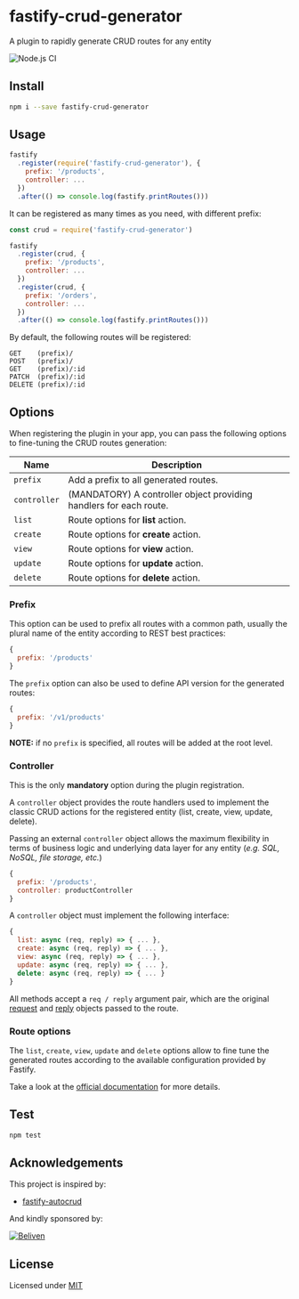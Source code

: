 # fastify-crud-generator

A plugin to rapidly generate CRUD routes for any entity

![Node.js CI](https://github.com/heply/fastify-crud-generator/workflows/Node.js%20CI/badge.svg?branch=master)

## Install

```bash
npm i --save fastify-crud-generator
```

## Usage

```js
fastify
  .register(require('fastify-crud-generator'), {
    prefix: '/products',
    controller: ...
  })
  .after(() => console.log(fastify.printRoutes()))
```

It can be registered as many times as you need, with different prefix:

```js
const crud = require('fastify-crud-generator')

fastify
  .register(crud, {
    prefix: '/products',
    controller: ...
  })
  .register(crud, {
    prefix: '/orders',
    controller: ...
  })
  .after(() => console.log(fastify.printRoutes()))
```

By default, the following routes will be registered:

```
GET    (prefix)/
POST   (prefix)/
GET    (prefix)/:id
PATCH  (prefix)/:id
DELETE (prefix)/:id
```

## Options

When registering the plugin in your app, you can pass
the following options to fine-tuning the CRUD routes generation:

| Name                | Description                                                         |
|---------------------|---------------------------------------------------------------------|
| `prefix`            | Add a prefix to all generated routes.                               |
| `controller`        | (MANDATORY) A controller object providing handlers for each route.  |
| `list`              | Route options for **list** action.                                  |
| `create`            | Route options for **create** action.                                |
| `view`              | Route options for **view** action.                                  |
| `update`            | Route options for **update** action.                                |
| `delete`            | Route options for **delete** action.                                |

### Prefix

This option can be used to prefix all routes with a common path, usually the plural
name of the entity according to REST best practices:

```js
{
  prefix: '/products'
}
```

The `prefix` option can also be used to define API version for the generated routes:

```js
{
  prefix: '/v1/products'
}
```

**NOTE:** if no `prefix` is specified, all routes will be added at the root level.

### Controller

This is the only **mandatory** option during the plugin registration.

A `controller` object provides the route handlers used to implement the classic
CRUD actions for the registered entity (list, create, view, update, delete).

Passing an external `controller` object allows the maximum flexibility in terms
of business logic and underlying data layer for any entity (*e.g. SQL, NoSQL,
file storage, etc.*)

```js
{
  prefix: '/products',
  controller: productController
}
```

A `controller` object must implement the following interface:

```js
{
  list: async (req, reply) => { ... },
  create: async (req, reply) => { ... },
  view: async (req, reply) => { ... },
  update: async (req, reply) => { ... },
  delete: async (req, reply) => { ... }
}
```

All methods accept a `req / reply` argument pair, which are the original
[request](https://www.fastify.io/docs/latest/Request/) and
[reply](https://www.fastify.io/docs/latest/Reply/) objects
passed to the route.

### Route options

The `list`, `create`, `view`, `update` and `delete` options allow to fine tune
the generated routes according to the available configuration provided by Fastify.

Take a look at the [official documentation](https://www.fastify.io/docs/latest/Routes/#options)
for more details.

## Test

```bash
npm test
```

## Acknowledgements

This project is inspired by:

* [fastify-autocrud](https://www.npmjs.com/package/fastify-autocrud)

And kindly sponsored by:

[![Beliven](https://assets.beliven.com/brand/logo_pos_color.svg)](https://www.beliven.com)

## License

Licensed under [MIT](./LICENSE)
